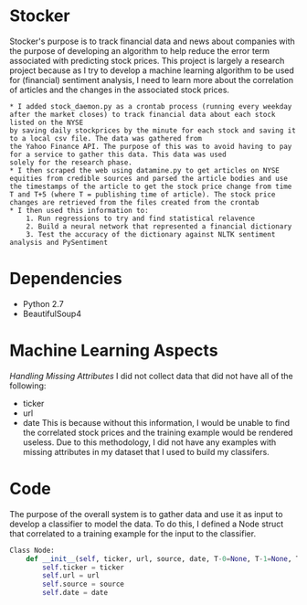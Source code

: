 # Stocker
Stocker's purpose is to track financial data and news about companies with the purpose of developing an algorithm to help reduce
the error term associated with predicting stock prices. This project is largely a research project because as I try to develop
a machine learning algorithm to be used for (financial) sentiment analysis, I need to learn more about the correlation of articles and the changes in the associated stock prices. 

	* I added stock_daemon.py as a crontab process (running every weekday after the market closes) to track financial data about each stock listed on the NYSE
	by saving daily stockprices by the minute for each stock and saving it to a local csv file. The data was gathered from 
	the Yahoo Finance API. The purpose of this was to avoid having to pay for a service to gather this data. This data was used 
	solely for the research phase.
	* I then scraped the web using datamine.py to get articles on NYSE equities from credible sources and parsed the article bodies and use the timestamps of the article to get the stock price change from time T and T+5 (where T = publishing time of article). The stock price changes are retrieved from the files created from the crontab
	* I then used this information to:
		1. Run regressions to try and find statistical relavence
		2. Build a neural network that represented a financial dictionary 
		3. Test the accuracy of the dictionary against NLTK sentiment analysis and PySentiment 



# Dependencies

- Python 2.7
- BeautifulSoup4


# Machine Learning Aspects

_Handling Missing Attributes_
I did not collect data that did not have all of the following:
- ticker
- url 
- date
This is because without this information, I would be unable to find the correlated stock prices and 
the training example would be rendered useless. Due to this methodology, I did not have any examples with missing attributes in my dataset that I used to build my classifers. 


# Code

The purpose of the overall system is to gather data and use it as input to develop a classifier
to model the data. To do this, I defined a Node struct that correlated to a training example for the input 
to the classifier.

```python
Class Node:
	def __init__(self, ticker, url, source, date, T-0=None, T-1=None, T-2=None, T-3=None):
		self.ticker = ticker
		self.url = url
		self.source = source
		self.date = date
